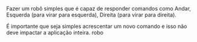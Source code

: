 Fazer um robô simples que é capaz de responder comandos como Andar, Esquerda (para virar para esquerda), Direita (para virar para direita).

É importante que seja simples acrescentar um novo comando e isso não deve impactar a aplicação inteira.
robo
